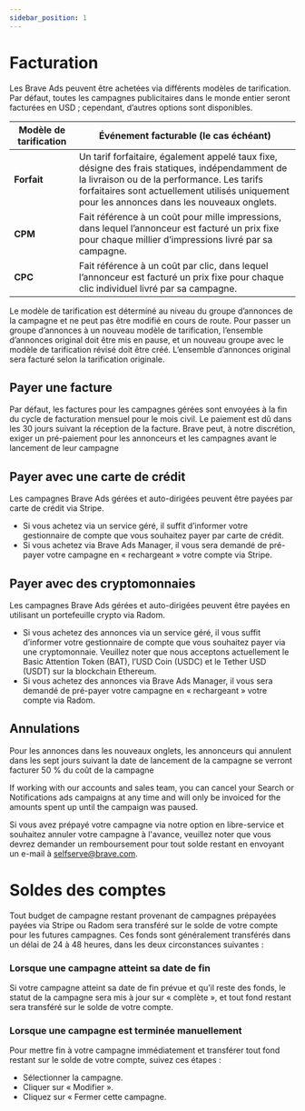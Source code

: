 ```yaml
---
sidebar_position: 1
---
```


# Facturation

Les Brave Ads peuvent être achetées via différents modèles de tarification. Par défaut, toutes les campagnes publicitaires dans le monde entier seront facturées en USD ; cependant, d’autres options sont disponibles.

| **Modèle de tarification** | **Événement facturable (le cas échéant)**                                                                                                                                                                                                                   |
| -------------------------- | ------------------------------------------------------------------------------------------------------------------------------------------------------------------------------------------------------------------------------------------------------------------------------ |
| **Forfait**                | Un tarif forfaitaire, également appelé taux fixe, désigne des frais statiques, indépendamment de la livraison ou de la performance. Les tarifs forfaitaires sont actuellement utilisés uniquement pour les annonces dans les nouveaux onglets. |
| **CPM**                    | Fait référence à un coût pour mille impressions, dans lequel l’annonceur est facturé un prix fixe pour chaque millier d’impressions livré par sa campagne.                                                                                                     |
| **CPC**                    | Fait référence à un coût par clic, dans lequel l’annonceur est facturé un prix fixe pour chaque clic individuel livré par sa campagne.                                                                                                                         |

Le modèle de tarification est déterminé au niveau du groupe d’annonces de la campagne et ne peut pas être modifié en cours de route. Pour passer un groupe d’annonces à un nouveau modèle de tarification, l’ensemble d’annonces original doit être mis en pause, et un nouveau groupe avec le modèle de tarification révisé doit être créé. L’ensemble d’annonces original sera facturé selon la tarification originale.

## Payer une facture

Par défaut, les factures pour les campagnes gérées sont envoyées à la fin du cycle de facturation mensuel pour le mois civil. Le paiement est dû dans les 30 jours suivant la réception de la facture. Brave peut, à notre discrétion, exiger un pré-paiement pour les annonceurs et les campagnes avant le lancement de leur campagne

## Payer avec une carte de crédit

Les campagnes Brave Ads gérées et auto-dirigées peuvent être payées par carte de crédit via Stripe.

- Si vous achetez via un service géré, il suffit d’informer votre gestionnaire de compte que vous souhaitez payer par carte de crédit.
- Si vous achetez via Brave Ads Manager, il vous sera demandé de pré-payer votre campagne en « rechargeant » votre compte via Stripe.

## Payer avec des cryptomonnaies

Les campagnes Brave Ads gérées et auto-dirigées peuvent être payées en utilisant un portefeuille crypto via Radom.

- Si vous achetez des annonces via un service géré, il vous suffit d’informer votre gestionnaire de compte que vous souhaitez payer via une cryptomonnaie. Veuillez noter que nous acceptons actuellement le Basic Attention Token (BAT), l’USD Coin (USDC) et le Tether USD (USDT) sur la blockchain Ethereum.
- Si vous achetez des annonces via Brave Ads Manager, il vous sera demandé de pré-payer votre campagne en « rechargeant » votre compte via Radom.

## Annulations

Pour les annonces dans les nouveaux onglets, les annonceurs qui annulent dans les sept jours suivant la date de lancement de la campagne se verront facturer 50 % du coût de la campagne

If working with our accounts and sales team, you can cancel your Search or Notifications ads campaigns at any time and will only be invoiced for the amounts spent up until the campaign was paused.

Si vous avez prépayé votre campagne via notre option en libre-service et souhaitez annuler votre campagne à l'avance, veuillez noter que vous devrez demander un remboursement pour tout solde restant en envoyant un e-mail à [selfserve@brave.com](mailto:selfserve@brave.com).

# Soldes des comptes

Tout budget de campagne restant provenant de campagnes prépayées payées via Stripe ou Radom sera transféré sur le solde de votre compte pour les futures campagnes. Ces fonds sont généralement transférés dans un délai de 24 à 48 heures, dans les deux circonstances suivantes :

### Lorsque une campagne atteint sa date de fin

Si votre campagne atteint sa date de fin prévue et qu’il reste des fonds, le statut de la campagne sera mis à jour sur « complète », et tout fond restant sera transféré sur le solde de votre compte.

### Lorsque une campagne est terminée manuellement

Pour mettre fin à votre campagne immédiatement et transférer tout fond restant sur le solde de votre compte, suivez ces étapes :

- Sélectionner la campagne.
- Cliquer sur « Modifier ».
- Cliquez sur « Fermer cette campagne.
